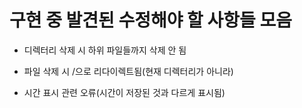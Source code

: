 # 구현 중 발견된 수정해야 할 사항들 모음

- 디렉터리 삭제 시 하위 파일들까지 삭제 안 됨

- 파일 삭제 시 /으로 리다이렉트됨(현재 디렉터리가 아니라)

- 시간 표시 관련 오류(시간이 저장된 것과 다르게 표시됨)
